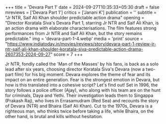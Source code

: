 +++
title = 'Devara Part 1'
date = 2024-09-27T10:35:33+05:30
draft = false
mreviews = ['Devara Part 1']
critics = ['Janani K']
publication = ''
subtitle = "Jr NTR, Saif Ali Khan shoulder predictable action drama"
opening = "Director Koratala Siva's Devara Part 1, starring Jr NTR and Saif Ali Khan, is an action drama with elaborate characterisations. The film features strong performances from Jr NTR and Saif Ali Khan, but the story remains predictable."
img = 'devara-part-1-4.webp'
media = 'print'
source = "https://www.indiatoday.in/movies/reviews/story/devara-part-1-review-jr-ntr-saif-ali-khan-shoulder-koratala-siva-predictable-action-drama-2607353-2024-09-27"
score = 7
+++

Jr NTR, fondly called the 'Man of the Masses' by his fans, is back as a solo lead after six years, choosing director Koratala Siva's Devara (now a two-part film) for his big moment. Devara explores the theme of fear and its impact on an entire generation. Fear is the strongest emotion in Devara, but how is this translated into a cohesive script? Let's find out! Set in 1996, the story follows a police officer (Ajay), who along with his team are on the hunt for criminals, Daya and Yethi. Their investigation leads them to Singappa (Prakash Raj), who lives in Errasamudram (Red Sea) and recounts the story of Devara (NTR) and Bhaira (Saif Ali Khan). Cut to the 1970s, Devara is a righteous man, who thinks twice before taking a life, while Bhaira, on the other hand, is brutal and kills without hesitation.
